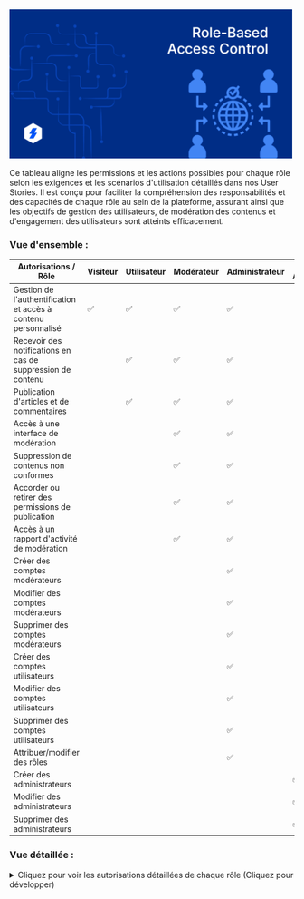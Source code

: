<img src="./Assets/Images/Role-Based-Access-Control.png" alt="RBAC" width="500">

Ce tableau aligne les permissions et les actions possibles pour chaque rôle selon les exigences et les scénarios d'utilisation détaillés dans nos User Stories. Il est conçu pour faciliter la compréhension des responsabilités et des capacités de chaque rôle au sein de la plateforme, assurant ainsi que les objectifs de gestion des utilisateurs, de modération des contenus et d'engagement des utilisateurs sont atteints efficacement.

### Vue d'ensemble :

| Autorisations / Rôle                                          | Visiteur | Utilisateur | Modérateur | Administrateur | Super Administrateur |
| ------------------------------------------------------------- | -------- | ----------- | ---------- | -------------- | -------------------- |
| Gestion de l'authentification et accès à contenu personnalisé | ✅       | ✅          | ✅         | ✅             |                      |
| Recevoir des notifications en cas de suppression de contenu   |          | ✅          | ✅         | ✅             |                      |
| Publication d'articles et de commentaires                     |          | ✅          | ✅         | ✅             |                      |
| Accès à une interface de modération                           |          |             | ✅         | ✅             |                      |
| Suppression de contenus non conformes                         |          |             | ✅         | ✅             |                      |
| Accorder ou retirer des permissions de publication            |          |             | ✅         | ✅             |                      |
| Accès à un rapport d'activité de modération                   |          |             | ✅         | ✅             |                      |
| Créer des comptes modérateurs                                 |          |             |            | ✅             |                      |
| Modifier des comptes modérateurs                              |          |             |            | ✅             |                      |
| Supprimer des comptes modérateurs                             |          |             |            | ✅             |                      |
| Créer des comptes utilisateurs                                |          |             |            | ✅             |                      |
| Modifier des comptes utilisateurs                             |          |             |            | ✅             |                      |
| Supprimer des comptes utilisateurs                            |          |             |            | ✅             |                      |
| Attribuer/modifier des rôles                                  |          |             |            | ✅             |                      |
| Créer des administrateurs                                     |          |             |            |                | ✅                   |
| Modifier des administrateurs                                  |          |             |            |                | ✅                   |
| Supprimer des administrateurs                                 |          |             |            |                | ✅                   |

### Vue détaillée :

<details>
<summary>Cliquez pour voir les autorisations détaillées de chaque rôle (Cliquez pour développer)</summary>

| Autorisations / Rôle                                          | Visiteur                | Utilisateur                                                 | Modérateur                                                  | Administrateur                                                     | Super Administrateur                                    |
| ------------------------------------------------------------- | ----------------------- | ----------------------------------------------------------- | ----------------------------------------------------------- | ------------------------------------------------------------------ | ------------------------------------------------------- |
| Gestion de l'authentification et accès à contenu personnalisé | Créer son propre compte | Créer, modifier, supprimer son propre compte                | Modifier son propre compte                                  | Créer, modifier, supprimer des comptes utilisateurs et modérateurs | Créer, modifier, supprimer des comptes administrateurs  |
| Recevoir des notifications en cas de suppression de contenu   |                         | Recevoir des notifications en cas de suppression de contenu | Recevoir des notifications en cas de suppression de contenu | Recevoir des notifications en cas de suppression de contenu        |                                                         |
| Publication d'articles et de commentaires                     |                         | Publier des articles et des commentaires                    | Publier des articles et des commentaires                    | Publier des articles et des commentaires                           |                                                         |
| Accès à une interface de modération                           |                         |                                                             | Accéder à l'interface de modération                         |                                                                    |                                                         |
| Suppression de contenus non conformes                         |                         |                                                             | Supprimer des contenus non conformes                        | Supprimer des contenus non conformes                               |                                                         |
| Accorder ou retirer des permissions de publication            |                         |                                                             | Accorder ou retirer des permissions de publication          | Accorder ou retirer des permissions de publication                 |                                                         |
| Accès à un rapport d'activité de modération                   |                         |                                                             | Accéder à un rapport d'activité de modération               | Accéder à un rapport d'activité de modération                      |                                                         |
| Créer un compte modérateur                                    |                         |                                                             |                                                             | Créer des comptes modérateurs                                      |                                                         |
| Modifier un compte modérateur                                 |                         |                                                             |                                                             | Modifier des comptes modérateurs                                   |                                                         |
| Supprimer un compte modérateur                                |                         |                                                             |                                                             | Supprimer des comptes modérateurs                                  |                                                         |
| Créer un compte utilisateur                                   |                         |                                                             |                                                             | Créer des comptes utilisateurs                                     |                                                         |
| Modifier son propre compte utilisateur                        |                         | Modifier son propre compte utilisateur                      |                                                             | Modifier des comptes utilisateurs                                  |                                                         |
| Modifier un compte utilisateur par un administrateur          |                         |                                                             |                                                             | Modifier des comptes utilisateurs par un administrateur            |                                                         |
| Supprimer un compte utilisateur                               |                         |                                                             |                                                             | Supprimer des comptes utilisateurs                                 |                                                         |
| Consulter un contenu                                          | Consulter du contenu    | Consulter du contenu                                        | Consulter du contenu                                        | Consulter du contenu                                               |                                                         |
| Commenter un contenu                                          |                         | Commenter du contenu                                        | Commenter du contenu                                        | Commenter du contenu                                               |                                                         |
| Modifier un contenu                                           |                         |                                                             |                                                             | Modifier du contenu                                                |                                                         |
| Modérer un contenu                                            |                         |                                                             | Modérer du contenu                                          | Modérer du contenu                                                 |                                                         |
| Signaler un contenu                                           |                         |                                                             |                                                             | Signaler du contenu                                                |                                                         |
| Bloquer un compte                                             |                         |                                                             |                                                             | Bloquer un compte                                                  |                                                         |
| Attribuer/modifier des rôles                                  |                         |                                                             |                                                             | Attribuer/modifier des rôles                                       |                                                         |
| Créer un administrateur                                       |                         |                                                             |                                                             | Créer des comptes administrateurs                                  | Créer, modifier, supprimer des comptes administrateurs  |
| Modifier un administrateur                                    |                         |                                                             |                                                             | Modifier des comptes administrateurs                               | Créer, modifier, supprimer des comptes administrateurs  |
| Supprimer un administrateur                                   |                         |                                                             |                                                             | Supprimer des comptes administrateurs                              | Créer, modifier, supprimer des comptes administrateurs  |

</details>

